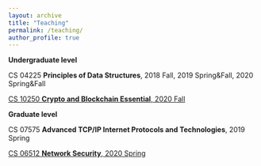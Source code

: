 ```yaml
---
layout: archive
title: "Teaching"
permalink: /teaching/
author_profile: true
---
```



**Undergraduate level**

<p>CS 04225 <b>Principles of Data Structures</b>, 2018 Fall, 2019 Spring&Fall, 2020 Spring&Fall</p>

[<p>CS 10250 <b>Crypto and Blockchain Essential</b>, 2020 Fall</p>](https://github.com/chenxiq1986/chenxiq1986.github.io/blob/master/_pages/CS10250.md)

**Graduate level**

<p>CS 07575 <b>Advanced TCP/IP Internet Protocols and Technologies</b>, 2019 Spring</p>

[<p>CS 06512 <b>Network Security</b>, 2020 Spring</p>](https://github.com/chenxiq1986/chenxiq1986.github.io/blob/master/_pages/CS06512.md)


